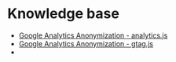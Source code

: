 # Knowledge base



* ​[Google Analytics Anonymization - analytics.js](https://stevenchoo.gitbook.io/consentcookie/~/edit/drafts/-LFRjWhexEYJpurxUcP6/knowledge-base/google-analytics-anonymization-analytics.js)​
* ​[Google Analytics Anonymization - gtag.js](https://stevenchoo.gitbook.io/consentcookie/~/edit/drafts/-LFRjWhexEYJpurxUcP6/knowledge-base/google-analytics-anonymization-gtag.js)​
* ​



